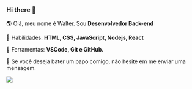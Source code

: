 ### Hi there 👋

<p align="left"> 
  🌎 Olá, meu nome é Walter. Sou <strong>Desenvolvedor Back-end</strong>
</p>

<p align="left">
  🦄 Habilidades: <strong>HTML, CSS, JavaScript, Nodejs, React</strong>
</p>

<p align="left">
  💼 Ferramentas: <strong>VSCode, Git e GitHub.</strong>
</p>

<p align="left">
  💌 Se você deseja bater um papo comigo, não hesite em me enviar uma mensagem.
</p>

<p align="left">
  <a href="https://www.instagram.com/iuricode/" alt="Instagram">
    <img src="https://img.shields.io/badge/-Instagram-1C1C1C?style=for-the-badge&logo=Instagram&logoColor=00FFFF&link=https://www.instagram.com/walter.chuno"/>
  </a>
  
</p>

